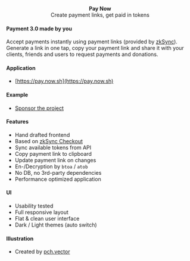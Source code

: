 <p align="center">
    <b>Pay Now</b>
    <br>
    Create payment links, get paid in tokens
</p>

#### Payment 3.0 made by you
Accept payments instantly using payment links (provided by [zkSync](https://zksync.io)). Generate a link in one tap, copy your payment link and share it with your clients, friends and users to request payments and donations. 

#### Application
* [https://pay.now.sh](https://pay.now.sh)

#### Example
* [Sponsor the project](https://pay.now.sh/?MHgwNTM1NzY2RTc1RUUwNjAzZjQwZTg1MjBFZUFGQmNFOTQ0QTU3RjcyfHw)

#### Features
* Hand drafted frontend
* Based on [zkSync Checkout](https://www.notion.so/zkSync-Checkout-docs-2bffd6f169e746d0b51873e4127992a6)
* Sync available tokens from API
* Copy payment link to clipboard
* Update payment link on changes
* En-/Decryption by `btoa` / `atob`
* No DB, no 3rd-party dependencies
* Performance optimized application

#### UI
* Usability tested
* Full responsive layout
* Flat & clean user interface
* Dark / Light themes (auto switch)

#### Illustration
* Created by [pch.vector](https://www.freepik.com)


